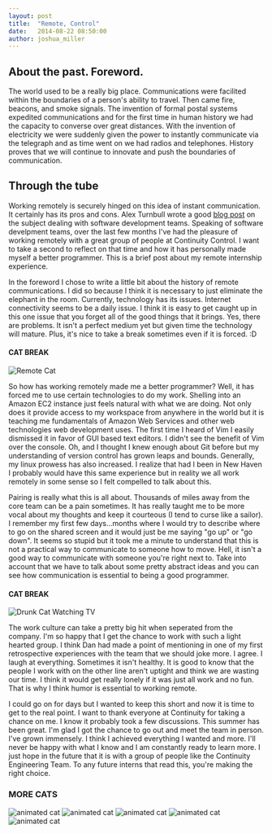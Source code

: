 ```yaml
---
layout: post
title:  "Remote, Control"
date:   2014-08-22 08:50:00
author: joshua_miller
---
```


## About the past. Foreword.

The world used to be a really big place. Communications were facilited within the boundaries of a person's ability to travel. Then came fire, beacons, and smoke signals. The invention of formal postal systems expedited communications and for the first time in human history we had the capacity to converse over great distances. With the invention of electricity we were suddenly given the power to instantly communicate via the telegraph and as time went on we had radios and telephones. History proves that we will continue to innovate and push the boundaries of communication.

## Through the tube

Working remotely is securely hinged on this idea of instant communication.  It certainly has its pros and cons. Alex Turnbull wrote a good [blog post](http://groovehq.com/blog/being-a-remote-team) on the subject dealing with software development teams. Speaking of software develpment teams, over the last few months I've had the pleasure of working remotely with a great group of people at Continuity Control. I want to take a second to reflect on that time and how it has personally made myself a better programmer. This is a brief post about my remote internship experience.

In the foreword I chose to write a little bit about the history of remote communications. I did so because I think it is necessary to just eliminate the elephant in the room. Currently, technology has its issues. Internet connectivity seems to be a daily issue. I think it is easy to get caught up in this one issue that you forget all of the good things that it brings. Yes, there are problems. It isn't a perfect medium yet but given time the technology will mature. Plus, it's nice to take a break sometimes even if it is forced. :D

#### CAT BREAK

![Remote Cat](http://stuffonmycat.com/wp-content/uploads/2012/05/543372_418285124850330_100000065397095_1609536_1703668995_n.jpg)


So how has working remotely made me a better programmer? Well, it has forced me to use certain technologies to do my work. Shelling into an Amazon EC2 instance just feels natural with what we are doing. Not only does it provide access to my workspace from anywhere in the world but it is teaching me fundamentals of Amazon Web Services and other web technologies web development uses. The first time I heard of Vim I easily dismissed it in favor of GUI based text editors. I didn't see the benefit of Vim over the console. Oh, and I thought I knew enough about Git before but my understanding of version control has grown leaps and bounds. Generally, my linux prowess has also increased. I realize that had I been in New Haven I probably would have this same experience but in reality we all work remotely in some sense so I felt compelled to talk about this.

Pairing is really what this is all about. Thousands of miles away from the core team can be a pain sometimes. It has really taught me to be more vocal about my thoughts and keep it courteous (I tend to curse like a sailor). I remember my first few days...months where I would try to describe where to go on the shared screen and it would just be me saying "go up" or "go down". It seems so stupid but it took me a minute to understand that this is not a practical way to communicate to someone how to move. Hell, it isn't a good way to communicate with someone you're right next to. Take into account that we have to talk about some pretty abstract ideas and you can see how communication is essential to being a good programmer.

#### CAT BREAK

![Drunk Cat Watching TV](http://www.curtrich.com/cat.remote.jpg)


The work culture can take a pretty big hit when seperated from the company. I'm so happy that I get the chance to work with such a light hearted group. I think Dan had made a point of mentioning in one of my first retrospective experiences with the team that we should joke more. I agree. I laugh at everything. Sometimes it isn't healthy. It is good to know that the people I work with on the other line aren't uptight and think we are wasting our time. I think it would get really lonely if it was just all work and no fun. That is why I think humor is essential to working remote.

I could go on for days but I wanted to keep this short and now it is time to get to the real point. I want to thank everyone at Continuity for taking a chance on me. I know it probably took a few discussions. This summer has been great. I'm glad I got the chance to go out and meet the team in person. I've grown immensely. I think I achieved everything I wanted and more. I'll never be happy with what I know and I am constantly ready to learn more. I just hope in the future that it is with a group of people like the Continuity Engineering Team. To any future interns that read this, you're making the right choice.

### MORE CATS
![animated cat](http://i427.photobucket.com/albums/pp355/NyackBosco/music/dj-cat.gif)
![animated cat](http://4.bp.blogspot.com/-DV9P8-Y11U4/U62i5UgWlXI/AAAAAAAATuA/yc1su0L4l2s/s1600/funny-cat-swordsman-guitarist-gif.jpg)
![animated cat](http://www.lovethispic.com/uploaded_images/thumbs/103924-Trippy-Cat-Eating-Pizza.gif)
![animated cat](http://cdn.gurl.com/wp-content/uploads/2014/04/grumpy-cat-celebrate.gif)
![animated cat](http://d2tq98mqfjyz2l.cloudfront.net/image_cache/1386271988822574_animate.gif)

